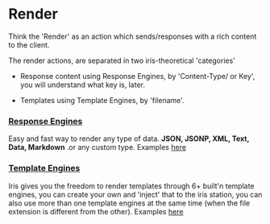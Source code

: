 # Render

Think the 'Render'  as an action which sends\/responses with a rich content to the client.

The render actions, are separated in two iris-theoretical 'categories'

* Response content using Response Engines, by 'Content-Type\/ or Key', you will understand what key is, later.

* Templates using Template Engines, by 'filename'.


### [Response Engines](/response-engines.md)

Easy and fast way to render any type of data. **JSON, JSONP, XML, Text, Data, Markdown** .or any custom type. Examples [here](https://github.com/iris-contrib/examples/tree/master/response_engines/)

### [Template Engines](/template-engines.md)

Iris gives you the freedom to render templates through 6+ built'n template engines, you can create your own and 'inject' that to the iris station, you can also use more than one template engines at the same time \(when the file extension is different from the other\). Examples [here](https://github.com/iris-contrib/examples/tree/master/template_engines/) 

